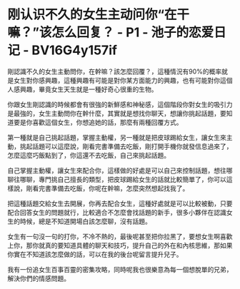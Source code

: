 # 刚认识不久的女生主动问你“在干嘛？”该怎么回复？ - P1 - 池子的恋爱日记 - BV16G4y157if

剛認識不久的女生主動問你，在幹嘛？該怎麼回覆？，這種情況有90%的概率就是女生對你感興趣，這種興趣有可能是對你某方面能力的興趣，也有可能對你這個人感興趣，畢竟女生天生就是一種好奇心很重的生物。

你跟女生剛認識的時候都會有很強的新鮮感和神秘感，這個階段你對女生的吸引力是最強的，女生主動問你在幹什麼，其實就是想找你聊天，想讓你挑起話題，要知道要是你喜歡這個女生，你想追她的話，那麼有兩種回覆方式。

第一種就是自己挑起話題，掌握主動權，另一種就是把皮球踢給女生，讓女生來主動，挑起話題可以這麼說，剛看完書準備去吃飯，剛打開手機你就發信息過來了，怎麼這麼巧飯點到了，你這還不去吃飯，自己來挑起話題。

自己掌握主動權，讓女生來配合你，這樣做的好處是可以自己來控制話題，想往哪聊往哪聊，專門挑自己擅長的類型，把皮球踢給女生的話就比較簡單了，你可以這樣說，剛看完書準備去吃飯，你呢在幹嘛，怎麼突然想起找我了。

把這種話題交給女生去開展，你再去配合女生，這種好處就是可以比較被動，只要配合回答女生的問題就行，比較適合不怎麼會找話題的新手，很多小夥伴在認識女生的時候，總是不知道開場白該怎麼聊，沒有話題。

女生有一句沒一句的打你，不冷不熱的，最後呢甚至把你拉黑了，要想女生啊喜歡上你，那你就真的要知道具體的聊天和技巧，提升自己的外在和內核思維，那如果你實在不知道該怎麼做的話，可以在我的後台呢留言提升兒子。

我有一份追女生百事百靈的密集攻略，同時呢我也很樂意為每一個想脫單的兄弟，解決你們的情感問題。